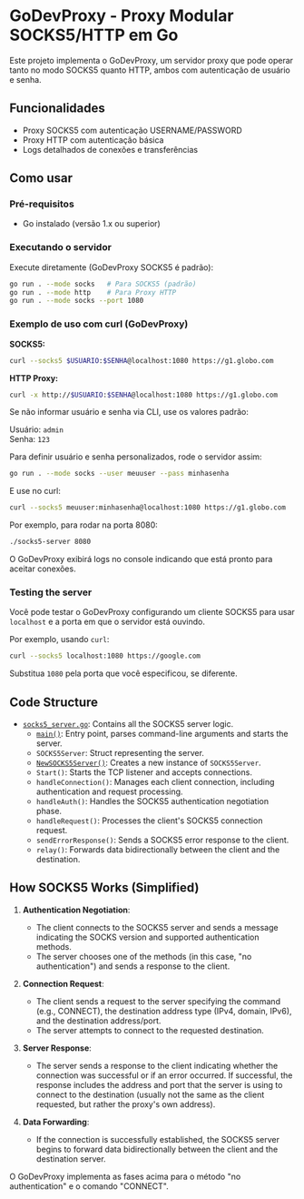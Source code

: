 
# GoDevProxy - Proxy Modular SOCKS5/HTTP em Go

Este projeto implementa o GoDevProxy, um servidor proxy que pode operar tanto no modo SOCKS5 quanto HTTP, ambos com autenticação de usuário e senha.

## Funcionalidades
- Proxy SOCKS5 com autenticação USERNAME/PASSWORD
- Proxy HTTP com autenticação básica
- Logs detalhados de conexões e transferências

## Como usar

### Pré-requisitos
- Go instalado (versão 1.x ou superior)

### Executando o servidor

Execute diretamente (GoDevProxy SOCKS5 é padrão):

```bash
go run . --mode socks   # Para SOCKS5 (padrão)
go run . --mode http    # Para Proxy HTTP
go run . --mode socks --port 1080
```

### Exemplo de uso com curl (GoDevProxy)

**SOCKS5:**
```bash
curl --socks5 $USUARIO:$SENHA@localhost:1080 https://g1.globo.com
```

**HTTP Proxy:**
```bash
curl -x http://$USUARIO:$SENHA@localhost:1080 https://g1.globo.com
```

Se não informar usuário e senha via CLI, use os valores padrão:

Usuário: `admin`  
Senha: `123`

Para definir usuário e senha personalizados, rode o servidor assim:

```bash
go run . --mode socks --user meuuser --pass minhasenha
```
E use no curl:
```bash
curl --socks5 meuuser:minhasenha@localhost:1080 https://g1.globo.com
```

Por exemplo, para rodar na porta 8080:

```bash
./socks5-server 8080
```

O GoDevProxy exibirá logs no console indicando que está pronto para aceitar conexões.

### Testing the server

Você pode testar o GoDevProxy configurando um cliente SOCKS5 para usar `localhost` e a porta em que o servidor está ouvindo.

Por exemplo, usando `curl`:

```bash
curl --socks5 localhost:1080 https://google.com
```

Substitua `1080` pela porta que você especificou, se diferente.

## Code Structure

-   [`socks5_server.go`](socks5_server.go ): Contains all the SOCKS5 server logic.
    -   [`main()`](socks5_server.go ): Entry point, parses command-line arguments and starts the server.
    -   `SOCKS5Server`: Struct representing the server.
    -   [`NewSOCKS5Server()`](socks5_server.go ): Creates a new instance of `SOCKS5Server`.
    -   `Start()`: Starts the TCP listener and accepts connections.
    -   `handleConnection()`: Manages each client connection, including authentication and request processing.
    -   `handleAuth()`: Handles the SOCKS5 authentication negotiation phase.
    -   `handleRequest()`: Processes the client's SOCKS5 connection request.
    -   `sendErrorResponse()`: Sends a SOCKS5 error response to the client.
    -   `relay()`: Forwards data bidirectionally between the client and the destination.

## How SOCKS5 Works (Simplified)

1.  **Authentication Negotiation**:
    *   The client connects to the SOCKS5 server and sends a message indicating the SOCKS version and supported authentication methods.
    *   The server chooses one of the methods (in this case, "no authentication") and sends a response to the client.

2.  **Connection Request**:
    *   The client sends a request to the server specifying the command (e.g., CONNECT), the destination address type (IPv4, domain, IPv6), and the destination address/port.
    *   The server attempts to connect to the requested destination.

3.  **Server Response**:
    *   The server sends a response to the client indicating whether the connection was successful or if an error occurred. If successful, the response includes the address and port that the server is using to connect to the destination (usually not the same as the client requested, but rather the proxy's own address).

4.  **Data Forwarding**:
    *   If the connection is successfully established, the SOCKS5 server begins to forward data bidirectionally between the client and the destination server.

O GoDevProxy implementa as fases acima para o método "no authentication" e o comando "CONNECT".
